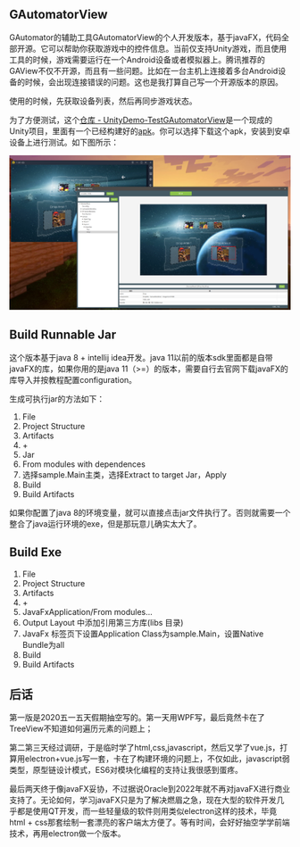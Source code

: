 ## GAutomatorView

GAutomator的辅助工具GAutomatorView的个人开发版本，基于javaFX，代码全部开源。它可以帮助你获取游戏中的控件信息。当前仅支持Unity游戏，而且使用工具的时候，游戏需要运行在一个Android设备或者模拟器上。腾讯推荐的GAView不仅不开源，而且有一些问题。比如在一台主机上连接着多台Android设备的时候，会出现连接错误的问题。这也是我打算自己写一个开源版本的原因。

使用的时候，先获取设备列表，然后再同步游戏状态。

为了方便测试，这个[仓库 - UnityDemo-TestGAutomatorView](https://github.com/qintianchen/UnityDemo-TestGAutomatorView)是一个现成的Unity项目，里面有一个已经构建好的[apk](https://github.com/qintianchen/UnityDemo-TestGAutomatorView/blob/master/Demo.apk)。你可以选择下载这个apk，安装到安卓设备上进行测试。如下图所示：

![图片一](./Doc/Pictures/3.png)

## Build Runnable Jar

这个版本基于java 8 + intellij idea开发。java 11以前的版本sdk里面都是自带javaFX的库，如果你用的是java 11（>=）的版本，需要自行去官网下载javaFX的库导入并按教程配置configuration。

生成可执行jar的方法如下：

1. File
2. Project Structure
3. Artifacts
4. \+
5. Jar
6. From modules with dependences 
7. 选择sample.Main主类，选择Extract to target Jar，Apply
8. Build
9. Build Artifacts

如果你配置了java 8的环境变量，就可以直接点击jar文件执行了。否则就需要一个整合了java运行环境的exe，但是那玩意儿确实太大了。

## Build Exe

1. File
2. Project Structure
3. Artifacts
4. \+
5. JavaFxApplication/From modules...
6. Output Layout 中添加引用第三方库(libs 目录)
7. JavaFx 标签页下设置Application Class为sample.Main，设置Native Bundle为all
8. Build
9. Build Artifacts

## 后话

第一版是2020五一五天假期抽空写的。第一天用WPF写，最后竟然卡在了TreeView不知道如何遍历元素的问题上；

第二第三天经过调研，于是临时学了html,css,javascript，然后又学了vue.js，打算用electron+vue.js写一套，卡在了构建环境的问题上，不仅如此，javascript弱类型，原型链设计模式，ES6对模块化编程的支持让我很感到蛋疼。

最后两天终于像javaFX妥协，不过据说Oracle到2022年就不再对javaFX进行商业支持了。无论如何，学习javaFX只是为了解决燃眉之急，现在大型的软件开发几乎都是使用QT开发，而一些轻量级的软件则用类似electron这样的技术，毕竟html + css那套绘制一套漂亮的客户端太方便了。等有时间，会好好抽空学学前端技术，再用electron做一个版本。